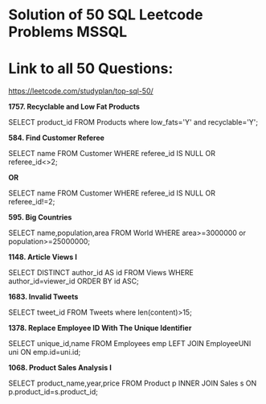 # Solution of 50 SQL Leetcode Problems MSSQL
# Link to all 50 Questions: 
https://leetcode.com/studyplan/top-sql-50/

**1757. Recyclable and Low Fat Products**

SELECT product_id FROM Products where low_fats='Y' and recyclable='Y';

**584. Find Customer Referee**

SELECT name FROM Customer WHERE referee_id IS NULL OR referee_id<>2;

  **OR**

SELECT name FROM Customer WHERE referee_id IS NULL OR referee_id!=2;

**595. Big Countries**

SELECT name,population,area FROM World WHERE area>=3000000 or population>=25000000;

**1148. Article Views I**

SELECT DISTINCT author_id AS id FROM Views WHERE author_id=viewer_id ORDER BY id ASC;

**1683. Invalid Tweets**

SELECT tweet_id FROM Tweets where len(content)>15;

**1378. Replace Employee ID With The Unique Identifier**

SELECT unique_id,name FROM Employees emp LEFT JOIN EmployeeUNI uni ON emp.id=uni.id;

**1068. Product Sales Analysis I**

SELECT product_name,year,price FROM Product p INNER JOIN Sales s ON p.product_id=s.product_id;



